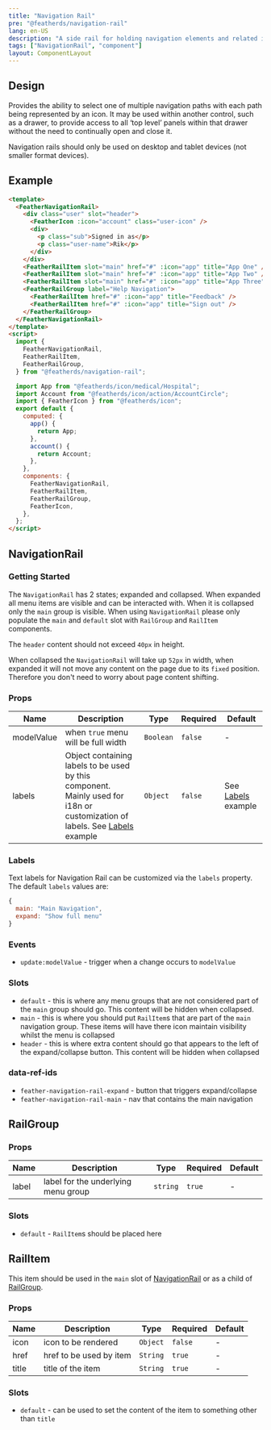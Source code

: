 ```yaml
---
title: "Navigation Rail"
pre: "@featherds/navigation-rail"
lang: en-US
description: "A side rail for holding navigation elements and related information."
tags: ["NavigationRail", "component"]
layout: ComponentLayout
---
```


## Design

Provides the ability to select one of multiple navigation paths with each path being represented by an icon. It may be used within another control, such as a drawer, to provide access to all ‘top level’ panels within that drawer without the need to continually open and close it.

Navigation rails should only be used on desktop and tablet devices (not smaller format devices).

## Example

```html
<template>
  <FeatherNavigationRail>
    <div class="user" slot="header">
      <FeatherIcon :icon="account" class="user-icon" />
      <div>
        <p class="sub">Signed in as</p>
        <p class="user-name">Rik</p>
      </div>
    </div>
    <FeatherRailItem slot="main" href="#" :icon="app" title="App One" />
    <FeatherRailItem slot="main" href="#" :icon="app" title="App Two" />
    <FeatherRailItem slot="main" href="#" :icon="app" title="App Three" />
    <FeatherRailGroup label="Help Navigation">
      <FeatherRailItem href="#" :icon="app" title="Feedback" />
      <FeatherRailItem href="#" :icon="app" title="Sign out" />
    </FeatherRailGroup>
  </FeatherNavigationRail>
</template>
<script>
  import {
    FeatherNavigationRail,
    FeatherRailItem,
    FeatherRailGroup,
  } from "@featherds/navigation-rail";

  import App from "@featherds/icon/medical/Hospital";
  import Account from "@featherds/icon/action/AccountCircle";
  import { FeatherIcon } from "@featherds/icon";
  export default {
    computed: {
      app() {
        return App;
      },
      account() {
        return Account;
      },
    },
    components: {
      FeatherNavigationRail,
      FeatherRailItem,
      FeatherRailGroup,
      FeatherIcon,
    },
  };
</script>
```

## NavigationRail

### Getting Started

The `NavigationRail` has 2 states; expanded and collapsed. When expanded all menu items are visible and can be interacted with. When it is collapsed only the `main` group is visible. When using `NavigationRail` please only populate the `main` and `default` slot with `RailGroup` and `RailItem` components.

The `header` content should not exceed `40px` in height.

When collapsed the `NavigationRail` will take up `52px` in width, when expanded it will not move any content on the page due to its `fixed` position. Therefore you don't need to worry about page content shifting.

### Props

| Name       | Description                                                                                                                           | Type      | Required | Default                       |
| ---------- | ------------------------------------------------------------------------------------------------------------------------------------- | --------- | -------- | ----------------------------- |
| modelValue | when `true` menu will be full width                                                                                                   | `Boolean` | `false`  | -                             |
| labels     | Object containing labels to be used by this component. Mainly used for i18n or customization of labels. See [Labels](#labels) example | `Object`  | `false`  | See [Labels](#labels) example |

### Labels

Text labels for Navigation Rail can be customized via the `labels` property. The default `labels` values are:

```js
{
  main: "Main Navigation",
  expand: "Show full menu"
}
```

### Events

- `update:modelValue` - trigger when a change occurs to `modelValue`

### Slots

- `default` - this is where any menu groups that are not considered part of the `main` group should go. This content will be hidden when collapsed.
- `main` - this is where you should put `RailItem`s that are part of the `main` navigation group. These items will have there icon maintain visibility whilst the menu is collapsed
- `header` - this is where extra content should go that appears to the left of the expand/collapse button. This content will be hidden when collapsed

### data-ref-ids

- `feather-navigation-rail-expand` - button that triggers expand/collapse
- `feather-navigation-rail-main` - nav that contains the main navigation

## RailGroup

### Props

| Name  | Description                         | Type     | Required | Default |
| ----- | ----------------------------------- | -------- | -------- | ------- |
| label | label for the underlying menu group | `string` | `true`   | -       |

### Slots

- `default` - `RailItem`s should be placed here

## RailItem

This item should be used in the `main` slot of [NavigationRail](#NavigationRail) or as a child of [RailGroup](#RailGroup).

### Props

| Name  | Description             | Type     | Required | Default |
| ----- | ----------------------- | -------- | -------- | ------- |
| icon  | icon to be rendered     | `Object` | `false`  | -       |
| href  | href to be used by item | `String` | `true`   | -       |
| title | title of the item       | `String` | `true`   | -       |

### Slots

- `default` - can be used to set the content of the item to something other than `title`

